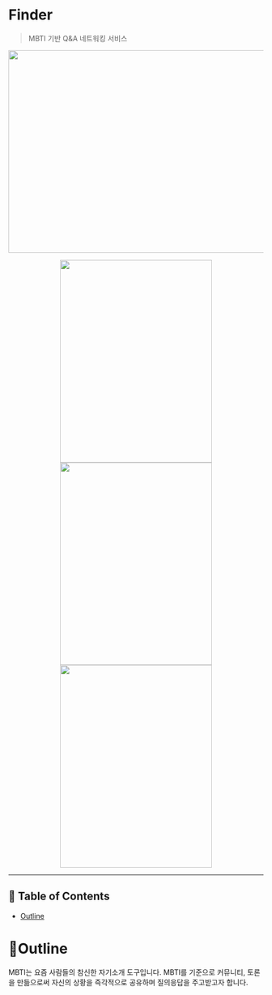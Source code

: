 # Finder

> MBTI 기반 Q&A 네트워킹 서비스

<p align="center"><img src="https://user-images.githubusercontent.com/83503188/184628724-e658a123-1b6a-4b99-a165-bc2c53746b99.png" width="900" height="400">
</p>

<p align="center"><img src="https://user-images.githubusercontent.com/83503188/184628475-8cda1cd2-cebb-4e9b-9e46-a28e2f0bd7c9.png" width="300" height="400"><img src="https://user-images.githubusercontent.com/83503188/184628478-3866d030-b5cf-4ea1-8134-17794aedeb07.png" width="300" height="400"><img src="https://user-images.githubusercontent.com/83503188/184628484-16bf19fc-54a3-4173-b567-18f680e53db2.png" width="300" height="400">
</p>
  
---

## 📝 Table of Contents

- [Outline](#outline)



# 📝Outline <a name = "outline"></a>

MBTI는 요즘 사람들의 참신한 자기소개 도구입니다. MBTI를 기준으로 커뮤니티, 토론을 만듦으로써 자신의 상황을 즉각적으로 공유하며 질의응답을 주고받고자 합니다.


